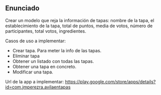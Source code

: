 ## Enunciado

Crear un modelo que reja la información de tapas: nombre de la tapa, el establecimiento de la tapa, total de puntos, media de votos, número de participantes, total votos, ingredientes.

Casos de uso a implementar:

- Crear tapa. Para meter la info de las tapas.
- Eliminar tapa
- Obtener un listado con todas las tapas.
- Obtener una tapa en concreto.
- Modificar una tapa.

Url de la app a implementar: https://play.google.com/store/apps/details?id=com.jmperezra.avilaentapas